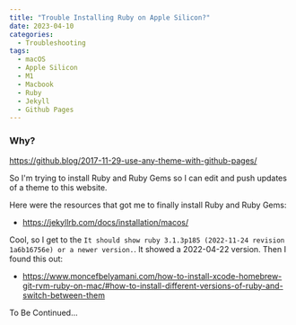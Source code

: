 ```yaml
---
title: "Trouble Installing Ruby on Apple Silicon?"
date: 2023-04-10
categories:
  - Troubleshooting
tags:
  - macOS
  - Apple Silicon
  - M1
  - Macbook
  - Ruby
  - Jekyll
  - Github Pages
---
```


### Why?

https://github.blog/2017-11-29-use-any-theme-with-github-pages/

So I'm trying to install Ruby and Ruby Gems so I can edit and push updates of a theme to this website.

Here were the resources that got me to finally install Ruby and Ruby Gems:

- https://jekyllrb.com/docs/installation/macos/

Cool, so I get to the `It should show ruby 3.1.3p185 (2022-11-24 revision 1a6b16756e) or a newer version.`. It showed a 2022-04-22 version. Then I found this out:

- https://www.moncefbelyamani.com/how-to-install-xcode-homebrew-git-rvm-ruby-on-mac/#how-to-install-different-versions-of-ruby-and-switch-between-them

To Be Continued...

